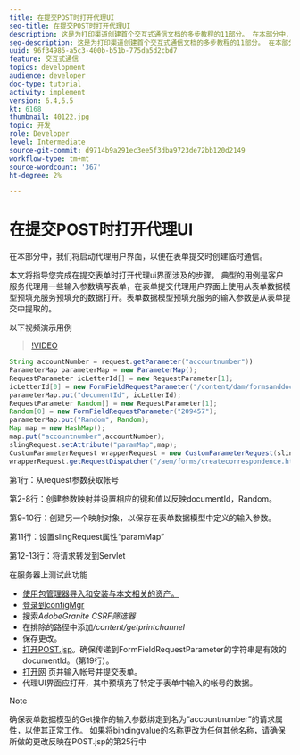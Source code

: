 ```yaml
---
title: 在提交POST时打开代理UI
seo-title: 在提交POST时打开代理UI
description: 这是为打印渠道创建首个交互式通信文档的多步教程的11部分。 在本部分中，我们将启动代理用户界面，以便在表单提交时创建临时通信。
seo-description: 这是为打印渠道创建首个交互式通信文档的多步教程的11部分。 在本部分中，我们将启动代理用户界面，以便在表单提交时创建临时通信。
uuid: 96f34986-a5c3-400b-b51b-775da5d2cbd7
feature: 交互式通信
topics: development
audience: developer
doc-type: tutorial
activity: implement
version: 6.4,6.5
kt: 6168
thumbnail: 40122.jpg
topic: 开发
role: Developer
level: Intermediate
source-git-commit: d9714b9a291ec3ee5f3dba9723de72bb120d2149
workflow-type: tm+mt
source-wordcount: '367'
ht-degree: 2%

---
```



# 在提交POST时打开代理UI

在本部分中，我们将启动代理用户界面，以便在表单提交时创建临时通信。

本文将指导您完成在提交表单时打开代理ui界面涉及的步骤。 典型的用例是客户服务代理用一些输入参数填写表单，在表单提交代理用户界面上使用从表单数据模型预填充服务预填充的数据打开。表单数据模型预填充服务的输入参数是从表单提交中提取的。

以下视频演示用例

>[!VIDEO](https://video.tv.adobe.com/v/40122/?quality=9&learn=on)

```java
String accountNumber = request.getParameter("accountnumber"))
ParameterMap parameterMap = new ParameterMap();
RequestParameter icLetterId[] = new RequestParameter[1];
icLetterId[0] = new FormFieldRequestParameter("/content/dam/formsanddocuments/retirementstatementprint");
parameterMap.put("documentId", icLetterId);
RequestParameter Random[] = new RequestParameter[1];
Random[0] = new FormFieldRequestParameter("209457");
parameterMap.put("Random", Random);
Map map = new HashMap();
map.put("accountnumber",accountNumber);
slingRequest.setAttribute("paramMap",map);
CustomParameterRequest wrapperRequest = new CustomParameterRequest(slingRequest,parameterMap,"GET");
wrapperRequest.getRequestDispatcher("/aem/forms/createcorrespondence.html").include(wrapperRequest, response);
```

第1行：从request参数获取帐号

第2-8行：创建参数映射并设置相应的键和值以反映documentId，Random。

第9-10行：创建另一个映射对象，以保存在表单数据模型中定义的输入参数。

第11行：设置slingRequest属性“paramMap”

第12-13行：将请求转发到Servlet

在服务器上测试此功能

* [使用包管理器导入和安装与本文相关的资产。](assets/launch-agent-ui.zip)
* [登录到configMgr](http://localhost:4502/system/console/configMgr)
* 搜索&#x200B;_AdobeGranite CSRF筛选器_
* 在排除的路径中添加&#x200B;_/content/getprintchannel_
* 保存更改。
* [打开POST.jsp](http://localhost:4502/apps/AEMForms/openprintchannel/POST.jsp)。确保传递到FormFieldRequestParameter的字符串是有效的documentId。（第19行）。
* [打开网](http://localhost:4502/content/OpenPrintChannel.html) 页并输入帐号并提交表单。
* 代理UI界面应打开，其中预填充了特定于表单中输入的帐号的数据。

>[!NOTE]
>
>确保表单数据模型的Get操作的输入参数绑定到名为“accountnumber”的请求属性，以使其正常工作。 如果将bindingvalue的名称更改为任何其他名称，请确保所做的更改反映在POST.jsp的第25行中

